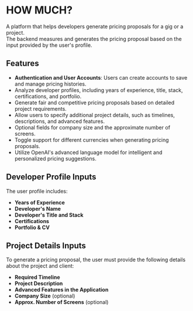 # HOW MUCH?

A platform that helps developers generate pricing proposals for a gig or a project.  
The backend measures and generates the pricing proposal based on the input provided by the user's profile.

## Features

- **Authentication and User Accounts**: Users can create accounts to save and manage pricing histories.
- Analyze developer profiles, including years of experience, title, stack, certifications, and portfolio.
- Generate fair and competitive pricing proposals based on detailed project requirements.
- Allow users to specify additional project details, such as timelines, descriptions, and advanced features.
- Optional fields for company size and the approximate number of screens.
- Toggle support for different currencies when generating pricing proposals.
- Utilize OpenAI's advanced language model for intelligent and personalized pricing suggestions.

## Developer Profile Inputs

The user profile includes:
- **Years of Experience**
- **Developer's Name**
- **Developer's Title and Stack**
- **Certifications**
- **Portfolio & CV**

## Project Details Inputs

To generate a pricing proposal, the user must provide the following details about the project and client:
- **Required Timeline**
- **Project Description**
- **Advanced Features in the Application**
- **Company Size** (optional)
- **Approx. Number of Screens** (optional)


